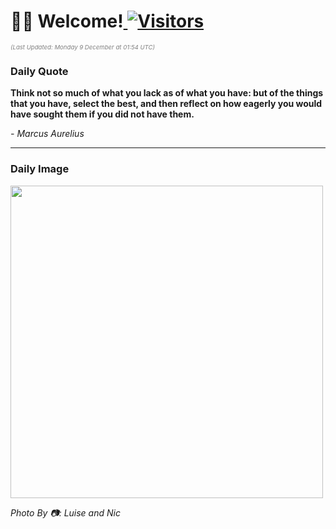 <h1>👋🏽 Welcome!<a href="https://github.com/OmitNomis/"> <img src="https://visitor-badge.laobi.icu/badge?page_id=OmitNomis" alt="Visitors"></a></h1>

<i><p style="font-size: 0.6rem; color:gray">(Last Updated: Monday 9 December at 01:54 UTC)</p></i>

<h3> Daily Quote </h3>
<b><p>Think not so much of what you lack as of what you have: but of the things that you have, select the best, and then reflect on how eagerly you would have sought them if you did not have them.</p></b>
<i><caption style="font-size: 0.8rem; color:gray;">- Marcus Aurelius</caption></i>


<hr>

<h3>Daily Image</h3>
<a href="https://images.unsplash.com/photo-1733235014827-8db4034913dd?crop=entropy&cs=srgb&fm=jpg&ixid=M3w2MjM3MzF8MHwxfHJhbmRvbXx8fHx8fHx8fDE3MzM3MDkyOTd8&ixlib=rb-4.0.3&q=85" target="_blank"><img style="height:500px;" src=https://images.unsplash.com/photo-1733235014827-8db4034913dd?crop=entropy&cs=srgb&fm=jpg&ixid=M3w2MjM3MzF8MHwxfHJhbmRvbXx8fHx8fHx8fDE3MzM3MDkyOTd8&ixlib=rb-4.0.3&q=85"/></a>

<i><caption style="font-size: 0.8rem; color:gray;"> Photo By 📷: Luise and Nic</caption></i>
